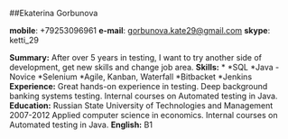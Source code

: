 ##Ekaterina Gorbunova

**mobile**: +79253096961
**e-mail**: gorbunova.kate29@gmail.com
**skype**: ketti_29


**Summary:**
After over 5 years in testing, I want to try another side of development, get new skills and change job area. 
**Skills:**
*
*SQL
*Java - Novice
*Selenium
*Agile, Kanban, Waterfall 
*Bitbacket
*Jenkins
**Experience:**
Great hands-on experience in testing.
Deep background banking systems testing.
Internal courses on Automated testing in Java.
**Education:** 
Russian State University of Technologies and Management
2007-2012 Applied computer science in economics.
Internal courses on Automated testing in Java.
**English:** B1

